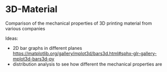 # 3D-Material
Comparison of the mechanical properties of 3D printing material from various companies

Ideas: 
- 2D bar graphs in different planes https://matplotlib.org/gallery/mplot3d/bars3d.html#sphx-glr-gallery-mplot3d-bars3d-py
- distribution analysis to see how different the mechanical properties are
